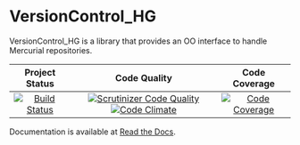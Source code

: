 VersionControl_HG
=================

VersionControl_HG is a library that provides an OO interface to handle Mercurial repositories.

| Project Status | Code Quality | Code Coverage |
|:-------------------------------------------------------------------------------------------------------:|:------------------------------------------------------------------------------------------------------------------------------------------------------------------------------------:|:--------------------------------------------------------------------------------------------------------------:|
|[![Build Status](https://travis-ci.org/siad007/versioncontrol_hg.png?branch=master)](https://travis-ci.org/siad007/versioncontrol_hg)|[![Scrutinizer Code Quality](https://scrutinizer-ci.com/g/siad007/versioncontrol_hg/badges/quality-score.png?s=58fad0e4e15cab2bda4e29d0d7c166f26d33f4c0)](https://scrutinizer-ci.com/g/siad007/versioncontrol_hg/)[![Code Climate](https://codeclimate.com/github/siad007/versioncontrol_hg/badges/gpa.svg)](https://codeclimate.com/github/siad007/versioncontrol_hg)|[![Code Coverage](https://scrutinizer-ci.com/g/siad007/versioncontrol_hg/badges/coverage.png?s=e80a7752ea39d75e0546103cfc5396f8d0f3b0dd)](https://scrutinizer-ci.com/g/siad007/versioncontrol_hg/)|

Documentation is available at [Read the Docs](https://versioncontrol-hg.readthedocs.org/en/latest/).
